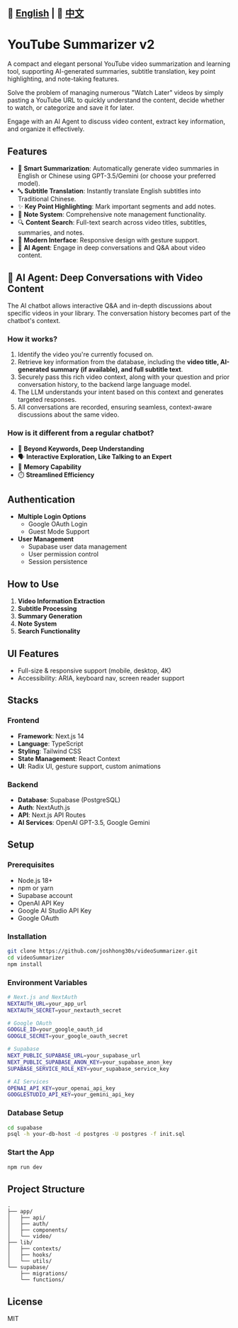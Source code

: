 ## 📘 [English](README.en.md) | 📙 [中文](README.zh.md)

# YouTube Summarizer v2

A compact and elegant personal YouTube video summarization and learning tool, supporting AI-generated summaries, subtitle translation, key point highlighting, and note-taking features.

Solve the problem of managing numerous "Watch Later" videos by simply pasting a YouTube URL to quickly understand the content, decide whether to watch, or categorize and save it for later.

Engage with an AI Agent to discuss video content, extract key information, and organize it effectively.

## Features

- 🎯 **Smart Summarization**: Automatically generate video summaries in English or Chinese using GPT-3.5/Gemini (or choose your preferred model).
- 🔤 **Subtitle Translation**: Instantly translate English subtitles into Traditional Chinese.
- ✨ **Key Point Highlighting**: Mark important segments and add notes.
- 📝 **Note System**: Comprehensive note management functionality.
- 🔍 **Content Search**: Full-text search across video titles, subtitles, summaries, and notes.
- 🎨 **Modern Interface**: Responsive design with gesture support.
- 💬 **AI Agent**: Engage in deep conversations and Q&A about video content.

## 💬 AI Agent: Deep Conversations with Video Content

The AI chatbot allows interactive Q&A and in-depth discussions about specific videos in your library. The conversation history becomes part of the chatbot's context.

### How it works?

1. Identify the video you're currently focused on.
2. Retrieve key information from the database, including the **video title, AI-generated summary (if available), and full subtitle text**.
3. Securely pass this rich video context, along with your question and prior conversation history, to the backend large language model.
4. The LLM understands your intent based on this context and generates targeted responses.
5. All conversations are recorded, ensuring seamless, context-aware discussions about the same video.

### How is it different from a regular chatbot?

- 🚀 **Beyond Keywords, Deep Understanding**  
- 🗣️ **Interactive Exploration, Like Talking to an Expert**  
- 🧠 **Memory Capability**  
- ⏱️ **Streamlined Efficiency**

## Authentication

- **Multiple Login Options**
  - Google OAuth Login
  - Guest Mode Support
- **User Management**
  - Supabase user data management
  - User permission control
  - Session persistence

## How to Use

1. **Video Information Extraction**
2. **Subtitle Processing**
3. **Summary Generation**
4. **Note System**
5. **Search Functionality**

## UI Features

- Full-size & responsive support (mobile, desktop, 4K)
- Accessibility: ARIA, keyboard nav, screen reader support

## Stacks

### Frontend

- **Framework**: Next.js 14  
- **Language**: TypeScript  
- **Styling**: Tailwind CSS  
- **State Management**: React Context  
- **UI**: Radix UI, gesture support, custom animations

### Backend

- **Database**: Supabase (PostgreSQL)
- **Auth**: NextAuth.js
- **API**: Next.js API Routes
- **AI Services**: OpenAI GPT-3.5, Google Gemini

## Setup

### Prerequisites

- Node.js 18+
- npm or yarn
- Supabase account
- OpenAI API Key
- Google AI Studio API Key
- Google OAuth

### Installation

```bash
git clone https://github.com/joshhong30s/videoSummarizer.git
cd videoSummarizer
npm install
```

### Environment Variables

```bash
# Next.js and NextAuth
NEXTAUTH_URL=your_app_url
NEXTAUTH_SECRET=your_nextauth_secret

# Google OAuth
GOOGLE_ID=your_google_oauth_id
GOOGLE_SECRET=your_google_oauth_secret

# Supabase
NEXT_PUBLIC_SUPABASE_URL=your_supabase_url
NEXT_PUBLIC_SUPABASE_ANON_KEY=your_supabase_anon_key
SUPABASE_SERVICE_ROLE_KEY=your_supabase_service_key

# AI Services
OPENAI_API_KEY=your_openai_api_key
GOOGLESTUDIO_API_KEY=your_gemini_api_key
```

### Database Setup

```bash
cd supabase
psql -h your-db-host -d postgres -U postgres -f init.sql
```

### Start the App

```bash
npm run dev
```

## Project Structure

```
.
├── app/
│   ├── api/
│   ├── auth/
│   ├── components/
│   └── video/
├── lib/
│   ├── contexts/
│   ├── hooks/
│   └── utils/
└── supabase/
    ├── migrations/
    └── functions/
```

## License

MIT
